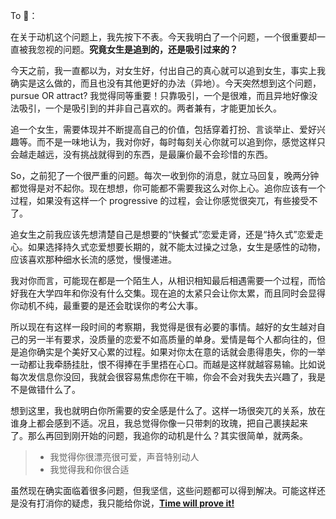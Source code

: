 To 💜：

​	在关于动机这个问题上，我先按下不表。今天我明白了一个问题，一个很重要却一直被我忽视的问题。**究竟女生是追到的，还是吸引过来的？**

​	今天之前，我一直都以为，对女生好，付出自己的真心就可以追到女生，事实上我确实是这么做的，而且也没有其他更好的办法（异地）。今天突然想到这个问题，pursue OR attract? 我觉得同等重要！只靠吸引，一个是很难，而且异地好像没法吸引，一个是吸引到的并非自己喜欢的。两者兼有，才能更加长久。

​	追一个女生，需要体现并不断提高自己的价值，包括穿着打扮、言谈举止、爱好兴趣等。而不是一味地认为，我对你好，每时每刻关心你就可以追到你，感觉这样只会越走越远，没有挑战就得到的东西，是最廉价最不会珍惜的东西。

​	So，之前犯了一个很严重的问题。每次一收到你的消息，就立马回复，晚两分钟都觉得是对不起你。现在想想，你可能都不需要我这么对你上心。追你应该有一个过程，如果没有这样一个 progressive 的过程，会让你感觉很突兀，有些接受不了。

​	追女生之前我应该先想清楚自己是想要的“快餐式”恋爱走肾，还是“持久式”恋爱走心。如果选择持久式恋爱想要长期的，就不能太过操之过急，女生是感性的动物，应该喜欢那种细水长流的感觉，慢慢递进。

​	我对你而言，可能现在都是一个陌生人，从相识相知最后相遇需要一个过程，而恰好我在大学四年和你没有什么交集。现在追的太紧只会让你太累，而且同时会显得你动机不纯，最重要的是还会耽误你的考公大事。

​	所以现在有这样一段时间的考察期，我觉得是很有必要的事情。越好的女生越对自己的另一半有要求，没质量的恋爱不如高质量的单身。爱情是每个人都向往的，但是追你确实是个美好又心累的过程。如果对你太在意的话就会患得患失，你的一举一动都让我牵肠挂肚，恨不得捧在手里捂在心口。而越是这样就越容易输。比如说每次发信息你没回，我就会很容易焦虑你在干嘛，你会不会对我失去兴趣了，我是不是做错什么了。

​	想到这里，我也就明白你所需要的安全感是什么了。这样一场很突兀的关系，放在谁身上都会感到不适。况且，我总觉得你像一只带刺的玫瑰，把自己裹挟起来 了。那么再回到刚开始的问题，我追你的动机是什么？其实很简单，就两条。

> - 我觉得你很漂亮很可爱，声音特别动人
> - 我觉得我和你很合适

​	虽然现在确实面临着很多问题，但我坚信，这些问题都可以得到解决。可能这样还是没有打消你的疑虑，我只能给你说，<u>**Time will prove it!**</u>

